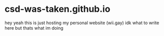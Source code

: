 # csd-was-taken.github.io

hey yeah this is just hosting my personal website (wii.gay) idk what to write here but thats what im doing
